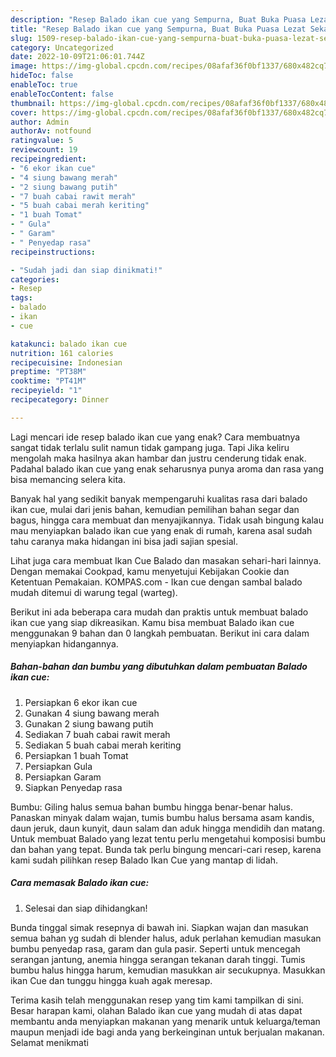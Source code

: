 ```yaml
---
description: "Resep Balado ikan cue yang Sempurna, Buat Buka Puasa Lezat Sekali"
title: "Resep Balado ikan cue yang Sempurna, Buat Buka Puasa Lezat Sekali"
slug: 1509-resep-balado-ikan-cue-yang-sempurna-buat-buka-puasa-lezat-sekali
category: Uncategorized
date: 2022-10-09T21:06:01.744Z
image: https://img-global.cpcdn.com/recipes/08afaf36f0bf1337/680x482cq70/balado-ikan-cue-foto-resep-utama.jpg
hideToc: false
enableToc: true
enableTocContent: false
thumbnail: https://img-global.cpcdn.com/recipes/08afaf36f0bf1337/680x482cq70/balado-ikan-cue-foto-resep-utama.jpg
cover: https://img-global.cpcdn.com/recipes/08afaf36f0bf1337/680x482cq70/balado-ikan-cue-foto-resep-utama.jpg
author: Admin
authorAv: notfound
ratingvalue: 5
reviewcount: 19
recipeingredient:
- "6 ekor ikan cue"
- "4 siung bawang merah"
- "2 siung bawang putih"
- "7 buah cabai rawit merah"
- "5 buah cabai merah keriting"
- "1 buah Tomat"
- " Gula"
- " Garam"
- " Penyedap rasa"
recipeinstructions:

- "Sudah jadi dan siap dinikmati!"
categories:
- Resep
tags:
- balado
- ikan
- cue

katakunci: balado ikan cue 
nutrition: 161 calories
recipecuisine: Indonesian
preptime: "PT38M"
cooktime: "PT41M"
recipeyield: "1"
recipecategory: Dinner

---
```



Lagi mencari ide resep balado ikan cue yang enak? Cara membuatnya sangat tidak terlalu sulit namun tidak gampang juga. Tapi Jika keliru mengolah maka hasilnya akan hambar dan justru cenderung tidak enak. Padahal balado ikan cue yang enak seharusnya punya aroma dan rasa yang bisa memancing selera kita.


Banyak hal yang sedikit banyak mempengaruhi kualitas rasa dari balado ikan cue, mulai dari jenis bahan, kemudian pemilihan bahan segar dan bagus, hingga cara membuat dan menyajikannya. Tidak usah bingung kalau mau menyiapkan balado ikan cue yang enak di rumah, karena asal sudah tahu caranya maka hidangan ini bisa jadi sajian spesial.

Lihat juga cara membuat Ikan Cue Balado dan masakan sehari-hari lainnya. Dengan memakai Cookpad, kamu menyetujui Kebijakan Cookie dan Ketentuan Pemakaian. KOMPAS.com - Ikan cue dengan sambal balado mudah ditemui di warung tegal (warteg).


Berikut ini ada beberapa cara mudah dan praktis untuk membuat balado ikan cue yang siap dikreasikan. Kamu bisa membuat Balado ikan cue menggunakan 9 bahan dan 0 langkah pembuatan. Berikut ini cara dalam menyiapkan hidangannya.

<!--inarticleads1-->

##### Bahan-bahan dan bumbu yang dibutuhkan dalam pembuatan Balado ikan cue:

1. Persiapkan 6 ekor ikan cue
1. Gunakan 4 siung bawang merah
1. Gunakan 2 siung bawang putih
1. Sediakan 7 buah cabai rawit merah
1. Sediakan 5 buah cabai merah keriting
1. Persiapkan 1 buah Tomat
1. Persiapkan  Gula
1. Persiapkan  Garam
1. Siapkan  Penyedap rasa


Bumbu: Giling halus semua bahan bumbu hingga benar-benar halus. Panaskan minyak dalam wajan, tumis bumbu halus bersama asam kandis, daun jeruk, daun kunyit, daun salam dan aduk hingga mendidih dan matang. Untuk membuat Balado yang lezat tentu perlu mengetahui komposisi bumbu dan bahan yang tepat. Bunda tak perlu bingung mencari-cari resep, karena kami sudah pilihkan resep Balado Ikan Cue yang mantap di lidah. 

<!--inarticleads2-->

##### Cara memasak Balado ikan cue:


1. Selesai dan siap dihidangkan!

Bunda tinggal simak resepnya di bawah ini. Siapkan wajan dan masukan semua bahan yg sudah di blender halus, aduk perlahan kemudian masukan bumbu penyedap rasa, garam dan gula pasir. Seperti untuk mencegah serangan jantung, anemia hingga serangan tekanan darah tinggi. Tumis bumbu halus hingga harum, kemudian masukkan air secukupnya. Masukkan ikan Cue dan tunggu hingga kuah agak meresap. 

Terima kasih telah menggunakan resep yang tim kami tampilkan di sini. Besar harapan kami, olahan Balado ikan cue yang mudah di atas dapat membantu anda menyiapkan makanan yang menarik untuk keluarga/teman maupun menjadi ide bagi anda yang berkeinginan untuk berjualan makanan. Selamat menikmati
